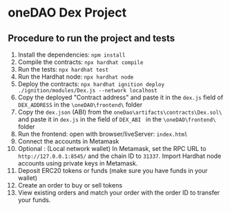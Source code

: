
# oneDAO Dex Project

## Procedure to run the project and tests

1. Install the dependencies: `npm install`
2. Compile the contracts: `npx hardhat compile`
3. Run the tests: `npx hardhat test`
4. Run the Hardhat node: `npx hardhat node`
5. Deploy the contracts: `npx hardhat ignition deploy ./ignition/modules/Dex.js --network localhost`
6. Copy the deployed "Contract address" and paste it in the  `dex.js` field of  `DEX_ADDRESS` in the `\oneDAO\frontend\` folder
7. Copy the `dex.json` (ABI) from the `oneDao\artifacts\contracts\Dex.sol\` and paste it in `dex.js` in the field of `DEX_ABI ` in the `\oneDAO\frontend\` folder
8. Run the frontend: open with browser/liveServer: `index.html`
9. Connect the accounts in Metamask
10. Optional : (Local network wallet) In Metamask, set the RPC URL to `http://127.0.0.1:8545/` and the chain ID to `31337`. Import Hardhat node accounts using private keys in Metamask.
11. Deposit ERC20 tokens or funds (make sure you have funds in your wallet)
12. Create an order to buy or sell tokens
13. View existing orders and match your order with the order ID to transfer your funds.

